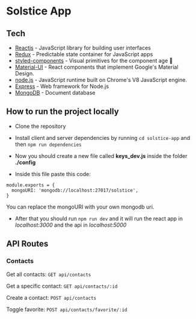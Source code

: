 # Solstice App

## Tech

- [Reactjs](https://reactjs.org/) - JavaScript library for building user interfaces
- [Redux](https://redux.js.org/) - Predictable state container for JavaScript apps
- [styled-components](https://www.styled-components.com/) - Visual primitives for the component age 💅
- [Material-UI](https://material-ui.com/) - React components that implement Google's Material Design.
- [node.js](https://nodejs.org/) - JavaScript runtime built on Chrome's V8 JavaScript engine.
- [Express](https://expressjs.com/) - Web framework for Node.js
- [MongoDB](https://www.mongodb.com/) - Document database

## How to run the project locally

- Clone the repository

- Install client and server dependencies by running `cd solstice-app` and then `npm run dependencies`

- Now you should create a new file called **keys_dev.js** inside the folder **./config** 

- Inside this file paste this code:
```
module.exports = {
  mongoURI: 'mongodb://localhost:27017/solstice',
}
```
You can replace the mongoURI with your own mongodb uri.

- After that you should run `npm run dev` and it will run the react app in *localhost:3000* and the api in *localhost:5000*


## API Routes 

### Contacts

Get all contacts:
`GET api/contacts`

Get a specific contact:
`GET api/contacts/:id`

Create a contact: 
`POST api/contacts`

Toggle favorite:
`POST api/contacts/favorite/:id`

